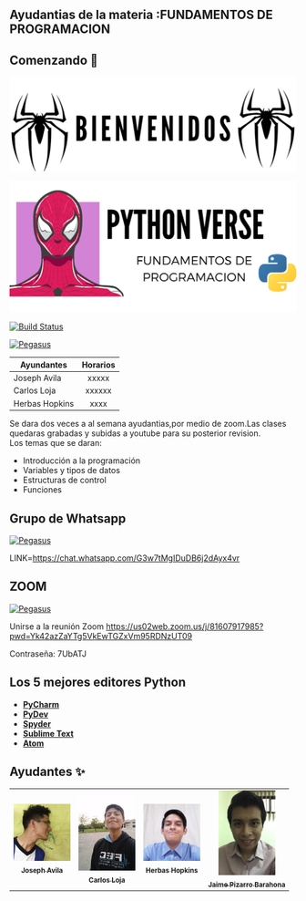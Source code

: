 ## Ayudantias de la materia :FUNDAMENTOS DE PROGRAMACION 
## Comenzando 🚀

<p class="has-line-data" data-line-start="3" data-line-end="4">
  
  <a href="https://github.com/eljosephavila123/FDP-AYUDANTIAS"><img src="https://github.com/eljosephavila123/FDP-AYUDANTIAS/blob/master/images/bienvenidos.png?raw=true" title="Pegasus" alt="Pegasus"></a>
  
 <a href="https://github.com/eljosephavila123/FDP-AYUDANTIAS"><img src="https://github.com/eljosephavila123/FDP-AYUDANTIAS/blob/master/images/python%20verse.png?raw=true" title="Pegasus" alt="Pegasus"></a>

<p class="has-line-data" data-line-start="6" data-line-end="7"><a href="https://travis-ci.org/joemccann/dillinger"><img src="https://travis-ci.org/joemccann/dillinger.svg?branch=master" alt="Build Status"></a></p>


 <a  href="https://github.com/eljosephavila123/FDP-AYUDANTIAS"><img src="https://i.imgur.com/DfQqM.gif" title="LINK DEL GRUPO" alt="Pegasus"  ></a>


|   Ayundantes  | Horarios   |  
|----------|:-------------:|
| Joseph Avila |  xxxxx|
| Carlos Loja|    xxxxxx  |
| Herbas Hopkins | xxxx |


    

<p class="has-line-data" data-line-start="8" data-line-end="10">Se  dara dos veces a al semana ayudantias,por medio de zoom.Las clases quedaras grabadas y subidas a youtube para su posterior revision.<br>
Los temas que se daran:</p>
<ul>
<li class="has-line-data" data-line-start="11" data-line-end="12">Introducción a la programación</li>
<li class="has-line-data" data-line-start="12" data-line-end="13">Variables y tipos de datos</li>
<li class="has-line-data" data-line-start="13" data-line-end="14">Estructuras de control</li>
<li class="has-line-data" data-line-start="14" data-line-end="15">Funciones</li>
</ul>

## Grupo de Whatsapp

 <a href="https://chat.whatsapp.com/G3w7tMgIDuDB6j2dAyx4vr"><img src="https://logodownload.org/wp-content/uploads/2015/04/whatsapp-logo-4-1.png" title="LINK DEL GRUPO" alt="Pegasus"></a>

LINK=https://chat.whatsapp.com/G3w7tMgIDuDB6j2dAyx4vr
## ZOOM 
<a href=""><img src="https://d24cgw3uvb9a9h.cloudfront.net/static/93986/image/new/ZoomLogo.png" title="LINK DEL GRUPO" alt="Pegasus"></a>

Unirse a la reunión Zoom
https://us02web.zoom.us/j/81607917985?pwd=Yk42azZaYTg5VkEwTGZxVm95RDNzUT09

Contraseña: 7UbATJ


## Los 5 mejores editores Python
- <a href=" jetbrains.com/pycharm" target="_blank">**PyCharm**</a>
- <a href="pydev.org" target="_blank">**PyDev**</a>
- <a href="spyder-ide.org" target="_blank">**Spyder**</a>
- <a href="sublimetext.com" target="_blank">**Sublime Text**</a>
- <a href="atom.io" target="_blank">**Atom**</a>

## Ayudantes :sparkles:
<table>
<tr>
                <td align="center">
                    <a href="https://github.com/eljosephavila123">
                        <img src="https://github.com/eljosephavila123/FDP-AYUDANTIAS/blob/master/images/Ayudantes/Joseph%20Avila.jpeg?raw=true" width="100;" alt="akhilmhdh"/>
                        <br />
                        <sub><b>Joseph Avila</b></sub>
                    </a>
                </td>
                <td align="center">
                    <a href="https://github.com/caloja1014">
                        <img src="https://github.com/eljosephavila123/FDP-AYUDANTIAS/blob/master/images/Ayudantes/Carlos%20Loja.jpeg?raw=true" width="100;" alt="athul"/>
                        <br />
                        <sub><b>Carlos Loja </b></sub>
                    </a>
                </td>
                <td align="center">
                    <a href="https://github.com/l">
                        <img src="https://github.com/eljosephavila123/FDP-AYUDANTIAS/blob/master/images/Ayudantes/Herbas%20Hopkins.jpeg?raw=true" width="100;" alt="athul"/>
                        <br />
                        <sub><b>Herbas Hopkins</b></sub>
                    </a>
                </td>
          <td align="center">
                    <a href="https://github.com/jaimepizarr">
                        <img src="https://github.com/eljosephavila123/FDP-AYUDANTIAS/blob/master/images/Ayudantes/jaime.jpeg?raw=true" width="100;" alt="athul"/>
                        <br />
                        <sub><b>Jaime Pizarro Barahona</b></sub>
                    </a>
                </td>
  
  </tr>
</table>

